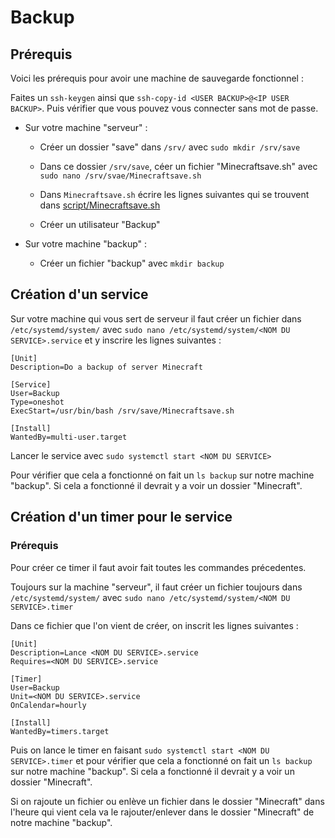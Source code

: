 # Backup 

## Prérequis 

Voici les prérequis pour avoir une machine de sauvegarde fonctionnel :

Faites un ``ssh-keygen`` ainsi que `ssh-copy-id <USER BACKUP>@<IP USER BACKUP>`. Puis vérifier que vous pouvez vous connecter sans mot de passe.

- Sur votre machine "serveur" :
    - Créer un dossier "save" dans ``/srv/`` avec `sudo mkdir /srv/save`
    - Dans ce dossier `/srv/save`, céer un fichier "Minecraftsave.sh" avec `sudo nano /srv/svae/Minecraftsave.sh`
    - Dans ``Minecraftsave.sh`` écrire les lignes suivantes qui se trouvent dans [script/Minecraftsave.sh](https://github.com/Enrick1234/ServeurMinecraft/blob/main/script/Minecraftsave.sh)
    
    - Créer un utilisateur "Backup"

- Sur votre machine "backup" :
    - Créer un fichier "backup" avec `mkdir backup`


## Création d'un service 

Sur votre machine qui vous sert de serveur il faut créer un fichier dans `/etc/systemd/system/` avec `sudo nano /etc/systemd/system/<NOM DU SERVICE>.service` et y inscrire les lignes suivantes : 

```
[Unit]
Description=Do a backup of server Minecraft

[Service]
User=Backup
Type=oneshot
ExecStart=/usr/bin/bash /srv/save/Minecraftsave.sh

[Install]
WantedBy=multi-user.target
```

Lancer le service avec `sudo systemctl start <NOM DU SERVICE>`

Pour vérifier que cela a fonctionné on fait un ``ls backup`` sur notre machine "backup". Si cela a fonctionné il devrait y a voir un dossier "Minecraft". 


## Création d'un timer pour le service 

### Prérequis 

Pour créer ce timer il faut avoir fait toutes les commandes précedentes.

Toujours sur la machine "serveur", il faut créer un fichier toujours dans ``/etc/systemd/system/`` avec `sudo nano /etc/systemd/system/<NOM DU SERVICE>.timer`

Dans ce fichier que l'on vient de créer, on inscrit les lignes suivantes : 
```
[Unit]
Description=Lance <NOM DU SERVICE>.service
Requires=<NOM DU SERVICE>.service

[Timer]
User=Backup
Unit=<NOM DU SERVICE>.service
OnCalendar=hourly

[Install]
WantedBy=timers.target
```

Puis on lance le timer en faisant `sudo systemctl start <NOM DU SERVICE>.timer` et pour vérifier que cela a fonctionné on fait un ``ls backup`` sur notre machine "backup". Si cela a fonctionné il devrait y a voir un dossier "Minecraft".

 Si on rajoute un fichier ou enlève un fichier dans le dossier "Minecraft" dans l'heure qui vient cela va le rajouter/enlever dans le dossier "Minecraft" de notre machine "backup".


